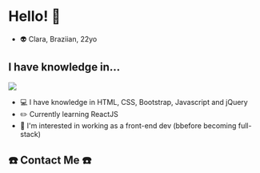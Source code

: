 <link rel="stylesheet" href="https://cdn.jsdelivr.net/gh/devicons/devicon@v2.15.1/devicon.min.css">
          
# Hello! 👋

<!--
**mclaramarinho/mclaramarinho** is a ✨ _special_ ✨ repository because its `README.md` (this file) appears on your GitHub profile.

Here are some ideas to get you started:-->
- :alien: Clara, Braziian, 22yo

## I have knowledge in...
<img src="https://cdn.jsdelivr.net/gh/devicons/devicon/icons/html5/html5-original-wordmark.svg" />

- :computer: I have knowledge in HTML, CSS, Bootstrap, Javascript and jQuery
- :pencil2: Currently learning ReactJS
- :construction_worker: I'm interested in working as a front-end dev (bbefore becoming full-stack)

## :phone: Contact Me :phone:
